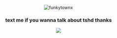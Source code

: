 <p align="center"> <img src="https://komarev.com/ghpvc/?username=funkytownx&label=Profile%20views&color=a60d26&style=flat" alt="funkytownx" /> </p>
<h3 align="center"> text me if you wanna talk about tshd thanks </h3>
<p align="center"> <img src="https://media1.tenor.com/m/1IQWYl1ro68AAAAC/big-hero-6-explosion.gif" /> </p>

